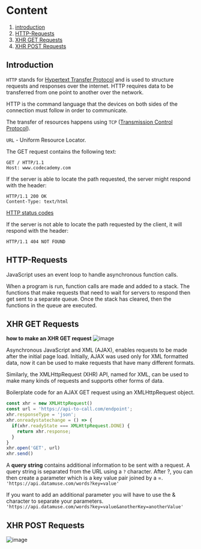 # Content

1. [introduction](#Introduction)
2. [HTTP-Requests](#HTTP-Requests)
3. [XHR GET Requests](#XHR-GET-Requests)
4. [XHR POST Requests](#XHR-POST-Requests)


## Introduction

`HTTP` stands for <ins>Hypertext Transfer Protocol</ins> and is used to structure requests and responses over the internet. HTTP requires data to be transferred from one point to another over the network.

HTTP is the command language that the devices on both sides of the connection must follow in order to communicate.

The transfer of resources happens using `TCP` (<ins>Transmission Control Protocol</ins>).

`URL` - Uniform Resource Locator.

The GET request contains the following text:

```
GET / HTTP/1.1
Host: www.codecademy.com
```
If the server is able to locate the path requested, the server might respond with the header:
```
HTTP/1.1 200 OK
Content-Type: text/html
```
[HTTP status codes](https://en.wikipedia.org/wiki/List_of_HTTP_status_codes)

If the server is not able to locate the path requested by the client, it will respond with the header:
```
HTTP/1.1 404 NOT FOUND
```
## HTTP-Requests

JavaScript uses an event loop to handle asynchronous function calls.

When a program is run, function calls are made and added to a stack. The functions that make requests that need to wait for servers to respond then get sent to a separate queue. Once the stack has cleared, then the functions in the queue are executed.

## XHR GET Requests

**how to make an XHR GET request**
![image](https://user-images.githubusercontent.com/55635400/114035013-65bfaf00-9887-11eb-9500-49af17ea2b5f.png)

Asynchronous JavaScript and XML (AJAX), enables requests to be made after the initial page load. Initially, AJAX was used only for XML formatted data, now it can be used to make requests that have many different formats.

Similarly, the XMLHttpRequest (XHR) API, named for XML, can be used to make many kinds of requests and supports other forms of data.

Boilerplate code for an AJAX GET request using an XMLHttpRequest object.

```javascript
const xhr = new XMLHttpRequest()
const url = 'https://api-to-call.com/endpoint';
xhr.responseType = 'json';
xhr.onreadystatechange = () => {
  if(xhr.readyState === XMLHttpRequest.DONE) {
    return xhr.response;
  }
}
xhr.open('GET', url)
xhr.send()
```

A **query string** contains additional information to be sent with a request. A query string is separated from the URL using a `?` character. After ?, you can then create a parameter which is a key value pair joined by a =.  
`'https://api.datamuse.com/words?key=value'`

If you want to add an additional parameter you will have to use the & character to separate your parameters.  
`'https://api.datamuse.com/words?key=value&anotherKey=anotherValue'`


## XHR POST Requests

![image](https://user-images.githubusercontent.com/55635400/114509234-f4dd1600-9c3d-11eb-9b18-14382254b46e.png)
